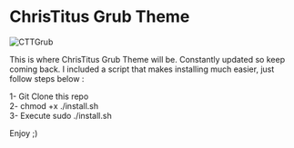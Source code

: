 # ChrisTitus Grub Theme

![CTTGrub](https://imghost.techxero.com/images/9C0.png)

This is where ChrisTitus Grub Theme will be. Constantly updated so keep coming back. I included a script that makes installing much easier, just follow steps below :<br />

1- Git Clone this repo<br />
2- chmod +x ./install.sh<br />
3- Execute sudo ./install.sh<br />

Enjoy ;)
